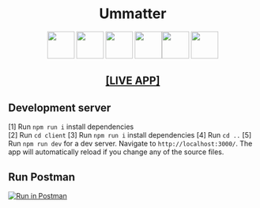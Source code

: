 <h1 align="center">
 Ummatter</h1>

<div align="center"> <img height="55" src="https://upload.wikimedia.org/wikipedia/commons/thumb/1/17/GraphQL_Logo.svg/1200px-GraphQL_Logo.svg.png"/> <img width="55" src="https://raw.githubusercontent.com/gilbarbara/logos/master/logos/bootstrap.svg"/> <img width="55" src="https://seeklogo.com/images/N/nodejs-logo-FBE122E377-seeklogo.com.png"/> <img width="55" src="https://cdn4.iconfinder.com/data/icons/logos-3/600/React.js_logo-512.png"/><img width="55" src="https://raw.githubusercontent.com/gilbarbara/logos/master/logos/javascript.svg"/> <img width="55" src="https://sunny-mittal.gallerycdn.vsassets.io/extensions/sunny-mittal/vscode-apollo/1.15.6/1589820786566/Microsoft.VisualStudio.Services.Icons.Default"/> </div>

<h2 align="center">
  <a href=https://umatterph.herokuapp.com/">[LIVE APP]</a>
</h2>

## Development server
[1] Run `npm run i` install dependencies <br/>
[2] Run `cd client` 
[3] Run `npm run i` install dependencies
[4] Run `cd ..` 
[5] Run `npm run dev` for a dev server. Navigate to `http://localhost:3000/`. The app will automatically reload if you change any of the source files.

## Run Postman
[![Run in Postman](https://run.pstmn.io/button.svg)](https://app.getpostman.com/run-collection/13654036-4e5e8f20-ab62-4102-a5ce-9722b06a65d5?action=collection%2Ffork&collection-url=entityId%3D13654036-4e5e8f20-ab62-4102-a5ce-9722b06a65d5%26entityType%3Dcollection%26workspaceId%3D8720fdec-f85f-40b9-9f43-4af279e13038)
